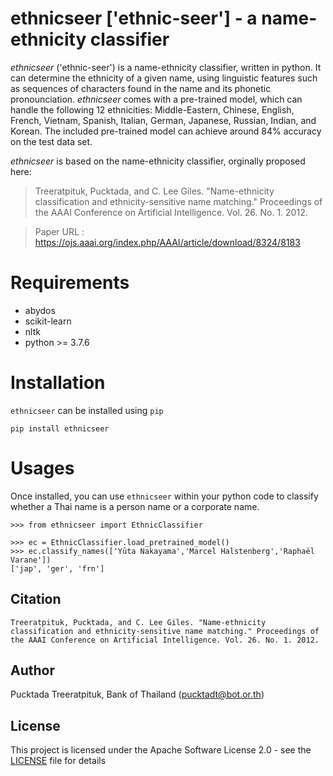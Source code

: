 # ethnicseer ['ethnic-seer'] - a name-ethnicity classifier

*ethnicseer* ('ethnic-seer') is a name-ethnicity classifier, written in python. It can determine the ethnicity of a given name, using linguistic features such as sequences of characters found in the name and its phonetic pronounciation. *ethnicseer* comes with a pre-trained model, which can handle the following 12 ethnicities: Middle-Eastern, Chinese, English, French, Vietnam, Spanish, Italian, German, Japanese, Russian, Indian, and Korean. The included pre-trained model can achieve around 84% accuracy on the test data set.

*ethnicseer* is based on the name-ethnicity classifier, orginally proposed here:
> Treeratpituk, Pucktada, and C. Lee Giles. "Name-ethnicity classification and ethnicity-sensitive name matching." Proceedings of the AAAI Conference on Artificial Intelligence. Vol. 26. No. 1. 2012.

> Paper URL : https://ojs.aaai.org/index.php/AAAI/article/download/8324/8183

# Requirements
* abydos
* scikit-learn
* nltk
* python >= 3.7.6

# Installation

`ethnicseer` can be installed using `pip` 

```
pip install ethnicseer
```

# Usages

Once installed, you can use `ethnicseer` within your python code to classify whether a Thai name is a person name or a corporate name. 

```
>>> from ethnicseer import EthnicClassifier

>>> ec = EthnicClassifier.load_pretrained_model()
>>> ec.classify_names(['Yūta Nakayama','Marcel Halstenberg','Raphaël Varane'])
['jap', 'ger', 'frn']
```

## Citation

```
Treeratpituk, Pucktada, and C. Lee Giles. "Name-ethnicity classification and ethnicity-sensitive name matching." Proceedings of the AAAI Conference on Artificial Intelligence. Vol. 26. No. 1. 2012.
```

## Author
Pucktada Treeratpituk, Bank of Thailand (pucktadt@bot.or.th)

## License

This project is licensed under the Apache Software License 2.0 - see the [LICENSE](LICENSE) file for details

